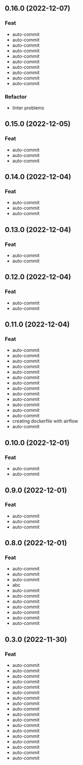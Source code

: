 ## 0.16.0 (2022-12-07)

### Feat

- auto-commit
- auto-commit
- auto-commit
- auto-commit
- auto-commit
- auto-commit
- auto-commit
- auto-commit
- auto-commit
- auto-commit

### Refactor

- linter problems

## 0.15.0 (2022-12-05)

### Feat

- auto-commit
- auto-commit
- auto-commit

## 0.14.0 (2022-12-04)

### Feat

- auto-commit
- auto-commit
- auto-commit

## 0.13.0 (2022-12-04)

### Feat

- auto-commit
- auto-commit

## 0.12.0 (2022-12-04)

### Feat

- auto-commit
- auto-commit

## 0.11.0 (2022-12-04)

### Feat

- auto-commit
- auto-commit
- auto-commit
- auto-commit
- auto-commit
- auto-commit
- auto-commit
- auto-commit
- auto-commit
- auto-commit
- auto-commit
- auto-commit
- auto-commit
- creating dockerfile with airflow
- auto-commit

## 0.10.0 (2022-12-01)

### Feat

- auto-commit
- auto-commit

## 0.9.0 (2022-12-01)

### Feat

- auto-commit
- auto-commit
- auto-commit

## 0.8.0 (2022-12-01)

### Feat

- auto-commit
- auto-commit
- auto-commit
- abc
- auto-commit
- auto-commit
- auto-commit
- auto-commit
- auto-commit
- auto-commit
- auto-commit

## 0.3.0 (2022-11-30)

### Feat

- auto-commit
- auto-commit
- auto-commit
- auto-commit
- auto-commit
- auto-commit
- auto-commit
- auto-commit
- auto-commit
- auto-commit
- auto-commit
- auto-commit
- auto-commit
- auto-commit
- auto-commit
- auto-commit
- auto-commit
- auto-commit
